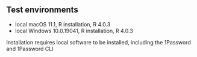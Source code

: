 ## Test environments
* local macOS 11.1, R installation, R 4.0.3
* local Windows 10.0.19041, R installation, R 4.0.3

Installation requires local software to be installed, including the 1Password and 1Password CLI

